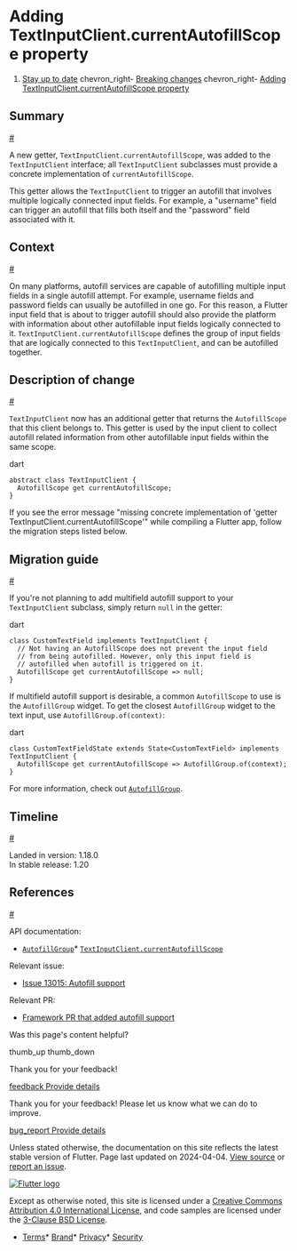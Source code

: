 Adding TextInputClient.currentAutofillScope property
====================================================

1. [Stay up to date](/release) chevron\_right- [Breaking changes](/release/breaking-changes) chevron\_right- [Adding TextInputClient.currentAutofillScope property](/release/breaking-changes/add-currentAutofillScope-to-TextInputClient)

Summary
-------

[#](#summary)

A new getter, `TextInputClient.currentAutofillScope`, was added to the `TextInputClient` interface; all `TextInputClient` subclasses must provide a concrete implementation of `currentAutofillScope`.

This getter allows the `TextInputClient` to trigger an autofill that involves multiple logically connected input fields. For example, a "username" field can trigger an autofill that fills both itself and the "password" field associated with it.

Context
-------

[#](#context)

On many platforms, autofill services are capable of autofilling multiple input fields in a single autofill attempt. For example, username fields and password fields can usually be autofilled in one go. For this reason, a Flutter input field that is about to trigger autofill should also provide the platform with information about other autofillable input fields logically connected to it. `TextInputClient.currentAutofillScope` defines the group of input fields that are logically connected to this `TextInputClient`, and can be autofilled together.

Description of change
---------------------

[#](#description-of-change)

`TextInputClient` now has an additional getter that returns the `AutofillScope` that this client belongs to. This getter is used by the input client to collect autofill related information from other autofillable input fields within the same scope.

dart

```
abstract class TextInputClient {
  AutofillScope get currentAutofillScope;
}
```

If you see the error message "missing concrete implementation of 'getter TextInputClient.currentAutofillScope'" while compiling a Flutter app, follow the migration steps listed below.

Migration guide
---------------

[#](#migration-guide)

If you're not planning to add multifield autofill support to your `TextInputClient` subclass, simply return `null` in the getter:

dart

```
class CustomTextField implements TextInputClient {
  // Not having an AutofillScope does not prevent the input field
  // from being autofilled. However, only this input field is
  // autofilled when autofill is triggered on it.
  AutofillScope get currentAutofillScope => null;
}
```

If multifield autofill support is desirable, a common `AutofillScope` to use is the `AutofillGroup` widget. To get the closest `AutofillGroup` widget to the text input, use `AutofillGroup.of(context)`:

dart

```
class CustomTextFieldState extends State<CustomTextField> implements TextInputClient {
  AutofillScope get currentAutofillScope => AutofillGroup.of(context);
}
```

For more information, check out [`AutofillGroup`](https://api.flutter.dev/flutter/widgets/AutofillGroup-class.html).

Timeline
--------

[#](#timeline)

Landed in version: 1.18.0  
 In stable release: 1.20

References
----------

[#](#references)

API documentation:

* [`AutofillGroup`](https://api.flutter.dev/flutter/widgets/AutofillGroup-class.html)* [`TextInputClient.currentAutofillScope`](https://api.flutter.dev/flutter/services/TextInputClient/currentAutofillScope.html)

Relevant issue:

* [Issue 13015: Autofill support](https://github.com/flutter/flutter/issues/13015)

Relevant PR:

* [Framework PR that added autofill support](https://github.com/flutter/flutter/pull/52126)

Was this page's content helpful?

thumb\_up thumb\_down

Thank you for your feedback!

 [feedback Provide details](https://github.com/flutter/website/issues/new?template=1_page_issue.yml&&page-url=https://docs.flutter.dev/release/breaking-changes/add-currentAutofillScope-to-TextInputClient/&page-source=https://github.com/flutter/website/tree/main/src/content/release/breaking-changes/add-currentAutofillScope-to-TextInputClient.md)

Thank you for your feedback! Please let us know what we can do to improve.

 [bug\_report Provide details](https://github.com/flutter/website/issues/new?template=1_page_issue.yml&&page-url=https://docs.flutter.dev/release/breaking-changes/add-currentAutofillScope-to-TextInputClient/&page-source=https://github.com/flutter/website/tree/main/src/content/release/breaking-changes/add-currentAutofillScope-to-TextInputClient.md)

Unless stated otherwise, the documentation on this site reflects the latest stable version of Flutter. Page last updated on 2024-04-04. [View source](https://github.com/flutter/website/tree/main/src/content/release/breaking-changes/add-currentAutofillScope-to-TextInputClient.md) or [report an issue](https://github.com/flutter/website/issues/new?template=1_page_issue.yml&&page-url=https://docs.flutter.dev/release/breaking-changes/add-currentAutofillScope-to-TextInputClient/&page-source=https://github.com/flutter/website/tree/main/src/content/release/breaking-changes/add-currentAutofillScope-to-TextInputClient.md "Report an issue with this page").

[![Flutter logo](/assets/images/branding/flutter/logo+text/horizontal/white.svg)](https://flutter.dev)

Except as otherwise noted, this site is licensed under a [Creative Commons Attribution 4.0 International License](https://creativecommons.org/licenses/by/4.0/), and code samples are licensed under the [3-Clause BSD License](https://opensource.org/licenses/BSD-3-Clause).

* [Terms](/tos "Terms of use")* [Brand](/brand "Brand usage guidelines")* [Privacy](https://policies.google.com/privacy "Privacy policy")* [Security](/security "Security philosophy and practices")

   